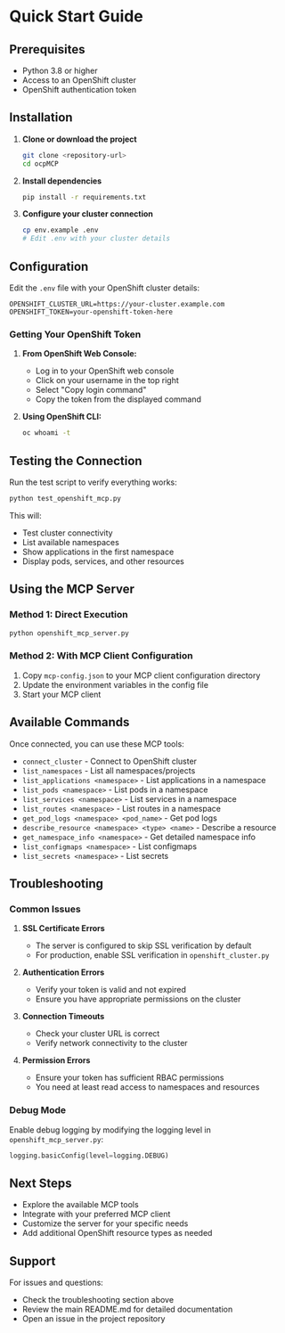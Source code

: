 # Quick Start Guide

## Prerequisites

- Python 3.8 or higher
- Access to an OpenShift cluster
- OpenShift authentication token

## Installation

1. **Clone or download the project**
   ```bash
   git clone <repository-url>
   cd ocpMCP
   ```

2. **Install dependencies**
   ```bash
   pip install -r requirements.txt
   ```

3. **Configure your cluster connection**
   ```bash
   cp env.example .env
   # Edit .env with your cluster details
   ```

## Configuration

Edit the `.env` file with your OpenShift cluster details:

```env
OPENSHIFT_CLUSTER_URL=https://your-cluster.example.com
OPENSHIFT_TOKEN=your-openshift-token-here
```

### Getting Your OpenShift Token

1. **From OpenShift Web Console:**
   - Log in to your OpenShift web console
   - Click on your username in the top right
   - Select "Copy login command"
   - Copy the token from the displayed command

2. **Using OpenShift CLI:**
   ```bash
   oc whoami -t
   ```

## Testing the Connection

Run the test script to verify everything works:

```bash
python test_openshift_mcp.py
```

This will:
- Test cluster connectivity
- List available namespaces
- Show applications in the first namespace
- Display pods, services, and other resources

## Using the MCP Server

### Method 1: Direct Execution
```bash
python openshift_mcp_server.py
```

### Method 2: With MCP Client Configuration
1. Copy `mcp-config.json` to your MCP client configuration directory
2. Update the environment variables in the config file
3. Start your MCP client

## Available Commands

Once connected, you can use these MCP tools:

- `connect_cluster` - Connect to OpenShift cluster
- `list_namespaces` - List all namespaces/projects
- `list_applications <namespace>` - List applications in a namespace
- `list_pods <namespace>` - List pods in a namespace
- `list_services <namespace>` - List services in a namespace
- `list_routes <namespace>` - List routes in a namespace
- `get_pod_logs <namespace> <pod_name>` - Get pod logs
- `describe_resource <namespace> <type> <name>` - Describe a resource
- `get_namespace_info <namespace>` - Get detailed namespace info
- `list_configmaps <namespace>` - List configmaps
- `list_secrets <namespace>` - List secrets

## Troubleshooting

### Common Issues

1. **SSL Certificate Errors**
   - The server is configured to skip SSL verification by default
   - For production, enable SSL verification in `openshift_cluster.py`

2. **Authentication Errors**
   - Verify your token is valid and not expired
   - Ensure you have appropriate permissions on the cluster

3. **Connection Timeouts**
   - Check your cluster URL is correct
   - Verify network connectivity to the cluster

4. **Permission Errors**
   - Ensure your token has sufficient RBAC permissions
   - You need at least read access to namespaces and resources

### Debug Mode

Enable debug logging by modifying the logging level in `openshift_mcp_server.py`:

```python
logging.basicConfig(level=logging.DEBUG)
```

## Next Steps

- Explore the available MCP tools
- Integrate with your preferred MCP client
- Customize the server for your specific needs
- Add additional OpenShift resource types as needed

## Support

For issues and questions:
- Check the troubleshooting section above
- Review the main README.md for detailed documentation
- Open an issue in the project repository 